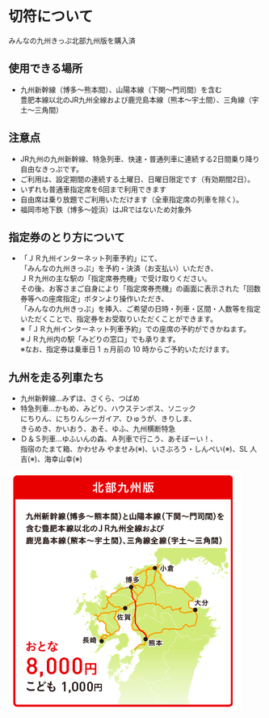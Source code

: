 # 切符について

みんなの九州きっぷ北部九州版を購入済

## 使用できる場所
- 九州新幹線（博多～熊本間）、山陽本線（下関～門司間）を含む<br>
  豊肥本線以北のJR九州全線および鹿児島本線（熊本～宇土間）、三角線（宇土～三角間）

## 注意点
- JR九州の九州新幹線、特急列⾞、快速・普通列⾞に連続する2⽇間乗り降り⾃由なきっぷです。
- ご利⽤は、設定期間の連続する⼟曜⽇、⽇曜⽇限定です（有効期間2⽇）。
- いずれも普通⾞指定席を6回まで利⽤できます
- 自由席は乗り放題でご利用いただけます（全車指定席の列車を除く）。
- 福岡市地下鉄（博多～姪浜）はJRではないため対象外

## 指定券のとり方について
- 「ＪＲ九州インターネット列車予約」にて、<br>
  「みんなの九州きっぷ」を予約・決済（お支払い）いただき、<br>ＪＲ九州の主な駅の「指定席券売機」で受け取りください。<br>
  その後、お客さまご自身により「指定席券売機」の画面に表示された「回数券等への座席指定」ボタンより操作いただき、<br>
  「みんなの九州きっぷ」を挿入、ご希望の日時・列車・区間・人数等を指定いただくことで、指定券をお受取りいただくことができます。<br>
  ※「ＪＲ九州インターネット列車予約」での座席の予約ができかねます。<br>
  ※ＪＲ九州内の駅「みどりの窓口」でも承ります。<br>
  ※なお、指定券は乗車日 1 ヵ月前の 10 時からご予約いただけます。

## 九州を走る列車たち
- 九州新幹線…みずほ、さくら、つばめ
- 特急列車…かもめ、みどり、ハウステンボス、ソニック<br>
  にちりん、にちりんシーガイア、ひゅうが、きりしま、<br>
  きらめき、かいおう、あそ、ゆふ、九州横断特急
- Ｄ＆Ｓ列車…ゆふいんの森、Ａ列車で行こう、あそぼーい！、<br>
  指宿のたまて箱、かわせみ やませみ(※)、いさぶろう・しんぺい(※)、SL 人吉(※)、海幸山幸(※)

![画像](images/kippu1.png)